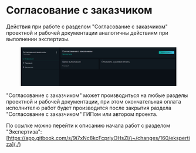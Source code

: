 # Согласование с заказчиком

Действия при работе с разделом "Согласование с заказчиком" проектной и рабочей документации аналогичны действиям при выполнении экспертизы.&#x20;

<figure><img src="../.gitbook/assets/image (1848).png" alt=""><figcaption></figcaption></figure>

"Согласование с заказчиком" может производиться на любые разделы проектной и рабочей документации, при этом окончательная оплата исполнителю работ будет производится после закрытия раздела "Согласование с заказчиком" ГИПом или автором проекта.

По ссылке можно перейти к описанию начала работ с разделом "Экспертиза":\
[https://app.gitbook.com/s/9i7xNc8kcFcprjyOHsZI/\~/changes/160/ekspertiza](./)
